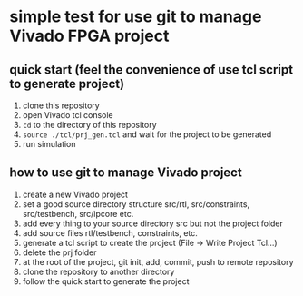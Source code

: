 # simple test for use git to manage Vivado FPGA project

## quick start (feel the convenience of use tcl script to generate project)
1. clone this repository
2. open Vivado tcl console
3. `cd` to the directory of this repository
4. `source ./tcl/prj_gen.tcl` and wait for the project to be generated
5. run simulation

## how to use git to manage Vivado project
1. create a new Vivado project
2. set a good source directory structure src/rtl, src/constraints, src/testbench, src/ipcore etc.
3. add every thing to your source directory src but not the project folder
4. add source files rtl/testbench, constraints, etc.
5. generate a tcl script to create the project (File -> Write Project Tcl...)
6. delete the prj folder
7. at the root of the project, git init, add, commit, push to remote repository
8. clone the repository to another directory
9. follow the quick start to generate the project